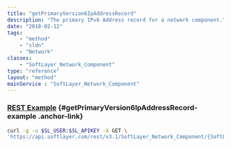 ```yaml
---
title: "getPrimaryVersion6IpAddressRecord"
description: "The primary IPv6 Address record for a network component."
date: "2018-02-12"
tags:
    - "method"
    - "sldn"
    - "Network"
classes:
    - "SoftLayer_Network_Component"
type: "reference"
layout: "method"
mainService : "SoftLayer_Network_Component"
---
```


### [REST Example](#getPrimaryVersion6IpAddressRecord-example) <a href="/article/rest/"><i class="fas fa-question"></i></a> {#getPrimaryVersion6IpAddressRecord-example .anchor-link} 
```bash
curl -g -u $SL_USER:$SL_APIKEY -X GET \
'https://api.softlayer.com/rest/v3.1/SoftLayer_Network_Component/{SoftLayer_Network_ComponentID}/getPrimaryVersion6IpAddressRecord'
```
